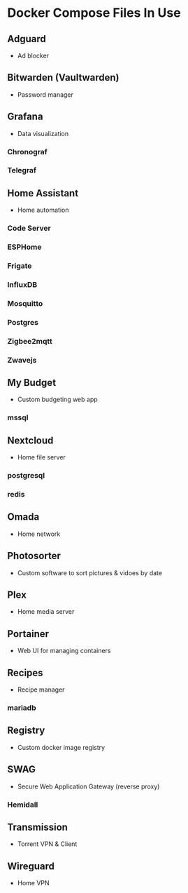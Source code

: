 

# Docker Compose Files In Use

## Adguard

 - Ad blocker

## Bitwarden (Vaultwarden)
- Password manager

## Grafana
- Data visualization
### Chronograf
### Telegraf

## Home Assistant
- Home automation
### Code Server
### ESPHome
### Frigate
### InfluxDB
### Mosquitto
### Postgres
### Zigbee2mqtt
### Zwavejs

## My Budget
- Custom budgeting web app
### mssql

## Nextcloud
- Home file server
### postgresql
### redis

## Omada
- Home network

## Photosorter
- Custom software to sort pictures & vidoes by date

## Plex
- Home media server

## Portainer
- Web UI for managing containers

## Recipes
- Recipe manager
### mariadb

## Registry
- Custom docker image registry

## SWAG
- Secure Web Application Gateway (reverse proxy)
### Hemidall

## Transmission
- Torrent VPN & Client

## Wireguard
- Home VPN
